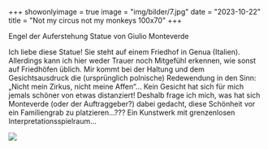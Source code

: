+++
showonlyimage = true
image = "img/bilder/7.jpg"
date = "2023-10-22"
title = "Not my circus not my monkeys 100x70"
+++

Engel der Auferstehung
Statue von Giulio Monteverde


Ich liebe diese Statue! Sie steht auf einem Friedhof in Genua (Italien). Allerdings kann ich hier weder Trauer noch Mitgefühl erkennen, wie sonst auf Friedhöfen üblich. Mir kommt bei der Haltung und dem Gesichtsausdruck die (ursprünglich polnische) Redewendung in den Sinn: „Nicht mein Zirkus, nicht meine Affen“… Kein Gesicht hat sich für mich jemals schöner von etwas distanziert! Deshalb frage ich mich, was hat sich Monteverde (oder der Auftraggeber?) dabei gedacht, diese Schönheit vor ein Familiengrab zu platzieren…??? Ein Kunstwerk mit grenzenlosen Interpretationsspielraum…

![](img/bilder/7.jpg)
